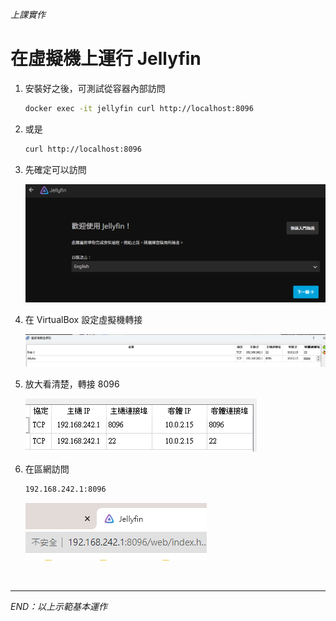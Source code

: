 *上課實作*

# 在虛擬機上運行 Jellyfin


1. 安裝好之後，可測試從容器內部訪問

   ```bash
   docker exec -it jellyfin curl http://localhost:8096
   ```

2. 或是
   ```bash
   curl http://localhost:8096
   ```

3. 先確定可以訪問
   
   ![](images/img_04.png)

4. 在 VirtualBox 設定虛擬機轉接

   ![](images/img_05.png)

5. 放大看清楚，轉接 8096

   ![](images/img_06.png)


6. 在區網訪問

   ```bash
   192.168.242.1:8096
   ```

   ![](images/img_07.png)


</br>

---

_END：以上示範基本運作_